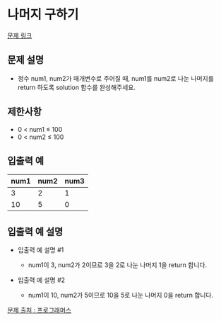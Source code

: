 # 나머지 구하기
[문제 링크](https://school.programmers.co.kr/learn/courses/30/lessons/120810)

## 문제 설명
- 정수 num1, num2가 매개변수로 주어질 때, num1를 num2로 나눈 나머지를 return 하도록 solution 함수를 완성해주세요.

## 제한사항
- 0 < num1 ≤ 100
- 0 < num2 ≤ 100

## 입출력 예
|num1|num2|num3|
|------|---|---|
|3|2|1|
|10|5|0|

## 입출력 예 설명

- 입출력 예 설명 #1
  - num1이 3, num2가 2이므로 3을 2로 나눈 나머지 1을 return 합니다.

- 입출력 예 설명 #2
  - num1이 10, num2가 5이므로 10을 5로 나눈 나머지 0을 return 합니다.


[문제 출처 : 프로그래머스](https://school.programmers.co.kr/learn/challenges?order=acceptance_desc&levels=0)
